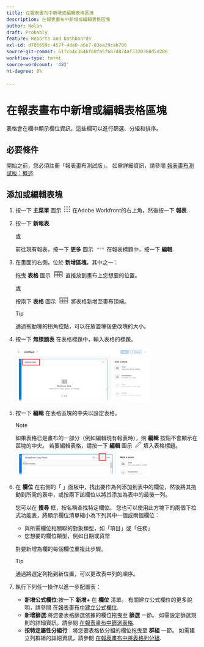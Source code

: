 ```yaml
---
title: 在報表畫布中新增或編輯表格區塊
description: 在報表畫布中新增或編輯表格區塊
author: Nolan
draft: Probably
feature: Reports and Dashboards
exl-id: d706659c-457f-4da0-a6e7-03ea29cab700
source-git-commit: 61fcb4c3646f60fa5f667d874af3320360d5d286
workflow-type: tm+mt
source-wordcount: '482'
ht-degree: 0%

---
```



# 在報表畫布中新增或編輯表格區塊

表格會在欄中顯示欄位資訊，這些欄可以進行篩選、分組和排序。

## 必要條件

開始之前，您必須註冊「報表畫布測試版」。 如需詳細資訊，請參閱 [報表畫布測試版：概述](/help/quicksilver/product-announcements/betas/reporting-canvas-beta/reporting-canvas-beta-overview.md).

## 添加或編輯表塊

1. 按一下 **主菜單** 圖示 ![](assets/main-menu-icon.png) 在Adobe Workfront的右上角，然後按一下 **報表**.
1. 按一下 **新報表**.

   或

   前往現有報表，按一下 **更多** 圖示 ![](assets/more-icon-27x15.png) 在報表標題中，按一下 **編輯**.

1. 在畫面的右側，位於 **新增區塊**，其中之一：

   拖曳 **表格** 圖示 ![](assets/table-icon.png) 直接放到畫布上您想要的位置。

   或

   按兩下 **表格** 圖示 ![](assets/table-icon.png) 將表格新增至畫布頂端。

   >[!TIP]
   >
   >通過拖動塊的拐角控點，可以在放置塊後更改塊的大小。

1. 按一下 **無標題表** 在表格標題中，輸入表格的標題。

   ![](assets/table-name-350x142.png)

1. 按一下 **編輯** 在表格區塊的中央以設定表格。

   >[!NOTE]
   >
   >如果表格已是畫布的一部分（例如編輯現有報表時），則 **編輯** 按鈕不會顯示在區塊的中央。 若要編輯表格，請按一下 **編輯** 圖示 ![](assets/edit-icon.png) 填入表格標題。
   >![](assets/edit-icon-table-header-350x71.png)

1. 在 **欄位** 在右側的「 」面板中，找出要作為列添加到表中的欄位，然後將其拖動到所需的表中，或按兩下該欄位以將其添加為表中的最後一列。

   您可以在 **搜尋** 框，按名稱查找特定欄位。 您也可以使用此方塊下的兩個下拉式功能表，將顯示欄位清單縮小為下列其中一個或兩個欄位：

   * 與所需欄位相關聯的對象類型，如「項目」或「任務」
   * 您想要的欄位類型，例如日期或貨幣

   對要新增為欄的每個欄位重複此步驟。

   >[!TIP]
   >
   >通過將選定列拖到新位置，可以更改表中列的順序。

1. 執行下列任一操作以進一步配置表：

   * **新增公式欄位**:按一下 **新增+** 在 **欄位** 清單。 有關建立公式欄位的更多說明，請參閱 [在報表畫布中建立公式欄位](../../../reports-and-dashboards/reporting-canvas/table-blocks/create-formula-field.md).
   * **新增篩選**:將您要表格篩選依據的欄位拖曳至 **篩選** 一節。 如需設定篩選規則的詳細資訊，請參閱 [在報表畫布中篩選表格](../../../reports-and-dashboards/reporting-canvas/table-blocks/configure-filter-rules-for-table.md).
   * **按特定屬性分組行**：將您要表格依分組的欄位拖曳至 **群組** 一節。 如需建立列群組的詳細資訊，請參閱 [在報表畫布中將表格列分組](../../../reports-and-dashboards/reporting-canvas/table-blocks/group-rows-in-table.md).
